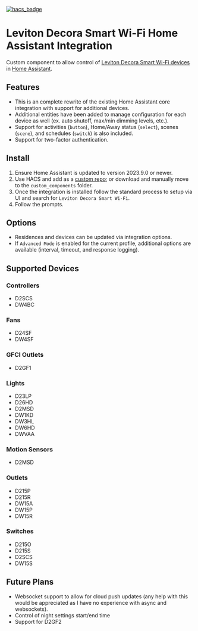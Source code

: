 [![hacs_badge](https://img.shields.io/badge/HACS-Custom-41BDF5.svg?style=for-the-badge)](https://github.com/hacs/integration)
# Leviton Decora Smart Wi-Fi Home Assistant Integration
Custom component to allow control of [Leviton Decora Smart Wi-Fi devices](https://www.leviton.com/en/products/brands/decora-smart) in [Home Assistant](https://home-assistant.io).

## Features
- This is an complete rewrite of the existing Home Assistant core integration with support for additional devices.
- Additional entities have been added to manage configuration for each device as well (ex. auto shutoff, max/min dimming levels, etc.).
- Support for activities (`button`), Home/Away status (`select`), scenes (`scene`), and schedules (`switch`) is also included.
- Support for two-factor authentication.

## Install
1. Ensure Home Assistant is updated to version 2023.9.0 or newer.
2. Use HACS and add as a [custom repo](https://hacs.xyz/docs/faq/custom_repositories); or download and manually move to the `custom_components` folder.
3. Once the integration is installed follow the standard process to setup via UI and search for `Leviton Decora Smart Wi-Fi`.
4. Follow the prompts.

## Options
- Residences and devices can be updated via integration options.
- If `Advanced Mode` is enabled for the current profile, additional options are available (interval, timeout, and response logging).

## Supported Devices
### Controllers
- D2SCS
- DW4BC
### Fans
- D24SF
- DW4SF
### GFCI Outlets
- D2GF1
### Lights
- D23LP
- D26HD
- D2MSD
- DW1KD
- DW3HL
- DW6HD
- DWVAA
### Motion Sensors
- D2MSD
### Outlets
- D215P
- D215R
- DW15A
- DW15P
- DW15R
### Switches
- D215O
- D215S
- D2SCS
- DW15S

## Future Plans
- Websocket support to allow for cloud push updates (any help with this would be appreciated as I have no experience with async and websockets).
- Control of night settings start/end time
- Support for D2GF2
